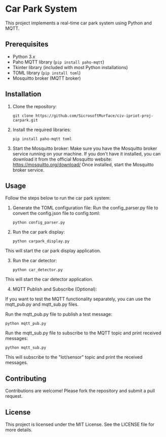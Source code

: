 # Car Park System

This project implements a real-time car park system using Python and MQTT.

## Prerequisites

- Python 3.x
- Paho MQTT library (`pip install paho-mqtt`)
- Tkinter library (included with most Python installations)
- TOML library (`pip install toml`)
- Mosquitto broker (MQTT broker)

## Installation

1. Clone the repository:

   ```shell
   git clone https://github.com/SicrosoftMurface/civ-ipriot-proj-carpark.git
   ```
2. Install the required libraries:

   ```shell
   pip install paho-mqtt toml
   ```

3. Start the Mosquitto broker:
Make sure you have the Mosquitto broker service running on your machine. If you don't have it installed, you can download it from the official Mosquitto website: https://mosquitto.org/download/
Once installed, start the Mosquitto broker service.

## Usage

Follow the steps below to run the car park system:

1. Generate the TOML configuration file:
Run the config_parser.py file to convert the config.json file to config.toml:

   ```shell
   python config_parser.py
   ```

2. Run the car park display:

   ```shell
   python carpark_display.py
   ```
This will start the car park display application.

3. Run the car detector:

   ```shell
   python car_detector.py
   ```
This will start the car detector application.

4. MQTT Publish and Subscribe (Optional):

If you want to test the MQTT functionality separately, you can use the mqtt_pub.py and mqtt_sub.py files.

Run the mqtt_pub.py file to publish a test message:

   ```shell
   python mqtt_pub.py
   ```

Run the mqtt_sub.py file to subscribe to the MQTT topic and print received messages:

   ```shell
   python mqtt_sub.py
   ```

This will subscribe to the "lot/sensor" topic and print the received messages.

## Contributing

Contributions are welcome! Please fork the repository and submit a pull request.

## License

This project is licensed under the MIT License. See the LICENSE file for more details.